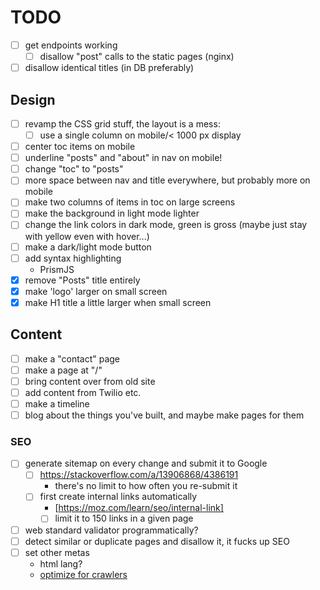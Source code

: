 # TODO

- [ ] get endpoints working
  - [ ] disallow "post" calls to the static pages (nginx)

- [ ] disallow identical titles (in DB preferably)

## Design

- [ ] revamp the CSS grid stuff, the layout is a mess:
  - [ ] use a single column on mobile/< 1000 px display
- [ ] center toc items on mobile
- [ ] underline "posts" and "about" in nav on mobile!
- [ ] change "toc" to "posts"
- [ ] more space between nav and title everywhere, but probably more on mobile
- [ ] make two columns of items in toc on large screens
- [ ] make the background in light mode lighter
- [ ] change the link colors in dark mode, green is gross (maybe just stay with yellow even with hover...)
- [ ] make a dark/light mode button
- [ ] add syntax highlighting
  - PrismJS
- [x] remove "Posts" title entirely
- [x] make 'logo' larger on small screen
- [x] make H1 title a little larger when small screen

## Content
- [ ] make a "contact" page
- [ ] make a page at "/"
- [ ] bring content over from old site
- [ ] add content from Twilio etc.
- [ ] make a timeline
- [ ] blog about the things you've built, and maybe make pages for them

### SEO
- [ ] generate sitemap on every change and submit it to Google
  - [ ] https://stackoverflow.com/a/13906868/4386191
    - there's no limit to how often you re-submit it
  - [ ] first create internal links automatically
    - [https://moz.com/learn/seo/internal-link]
    - [ ] limit it to 150 links in a given page
- [ ] web standard validator programmatically?
- [ ] detect similar or duplicate pages and disallow it, it fucks up SEO
- [ ] set other metas
  - html lang?
  - [optimize for crawlers](https://www.wordstream.com/blog/ws/2020/11/17/website-visibility)
